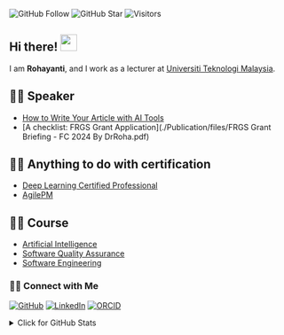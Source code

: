 ![GitHub Follow](https://img.shields.io/github/followers/rohayanti.svg?style=social&label=Follow)
![GitHub Star](https://img.shields.io/github/stars/rohayanti?affiliations=OWNER%2CCOLLABORATOR&style=social&label=Star)
![Visitors](https://api.visitorbadge.io/api/visitors?path=https%3A%2F%2Fgithub.com%2Frohayanti&labelColor=%23d9e3f0&countColor=%23697689&style=flat)


## Hi there! <img src="https://raw.githubusercontent.com/rohayanti/rohayanti/master/img/wave.gif" width="30">

I am  __Rohayanti__, and I work as a lecturer at [Universiti Teknologi Malaysia](https://www.utm.my).

## 👨‍💻 Speaker
- [How to Write Your Article with AI Tools](https://github.com/rohayanti/Publication)
- [A checklist: FRGS Grant Application](./Publication/files/FRGS Grant Briefing - FC 2024 By DrRoha.pdf)
  
## 👨‍💻 Anything to do with certification
- [Deep Learning Certified Professional](https://github.com/rohayanti/Deep-Leaning-Certified-Professional)
- [AgilePM](https://github.com/rohayanti/AgilePM)


## 👨‍💻 Course
- [Artificial Intelligence](https://github.com/rohayanti/Artificial-Intelligent)
- [Software Quality Assurance](https://github.com/rohayanti/Software-Quality-Assurance)
- [Software Engineering](https://github.com/rohayanti/Software-Quality-Assurance)


### 🙌🏻 Connect with Me
<p align="left">
    <a href="https://github.com/rohayanti" target="_blank"><img alt="GitHub" src="https://img.shields.io/badge/@rohayanti-181717?style=flat-square&logo=GitHub&logoColor=white"></a>
    <a href="https://www.linkedin.com/in/rohayanti" target="_blank"><img alt="LinkedIn" src="https://img.shields.io/badge/-rohayanti-blue?style=flat-square&logo=Linkedin&logoColor=white&link=https://www.linkedin.com/in/rohayanti/"></a>
    <a href="https://orcid.org/0000-0003-4261-1873" target="_blank"><img alt="ORCID" src="https://img.shields.io/badge/-ORCID-A6CE39?style=flat-square&logo=ORCID&logoColor=white"></a>
</p>
  

<details>
<summary>Click for GitHub Stats</summary>
<p align="left">
    <img alt = "GitHub Stats" src="https://github-readme-stats.vercel.app/api?username=rohayanti&show_icons=true&hide=issues&icon_color=000000&hide_border=true&title_color=5391FE&text_color=555">
    <br>
    <img alt = "Top Language" src="https://github-readme-stats.vercel.app/api/top-langs/?username=rohayanti&hide=html,&hide_border=true&title_color=5391FE&text_color=555"
</p>
  
  ![Follower Badge](https://img.shields.io/github/followers/rohayanti)
  ![](https://hit.yhype.me/github/profile?user_id=81284918)
 
</details>
